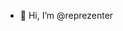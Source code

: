 - 👋 Hi, I’m @reprezenter

<!---
reprezenter/reprezenter is a ✨ special ✨ repository because its `README.md` (this file) appears on your GitHub profile.
You can click the Preview link to take a look at your changes.
--->
